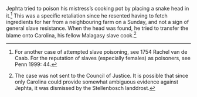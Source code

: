 Jephta tried to poison his mistress’s cooking pot by placing a snake head in it.[^1] This was a specific retaliation since he resented having to fetch ingredients for her from a neighbouring farm on a Sunday, and not a sign of general slave resistance. When the head was found, he tried to transfer the blame onto Carolina, his fellow Malagasy slave cook.[^2]

[^1]: For another case of attempted slave poisoning, see 1754 Rachel van de Caab. For the reputation of slaves (especially females) as poisoners, see Penn 1999: 44.

[^2]: The case was not sent to the Council of Justice. It is possible that since only Carolina could provide somewhat ambiguous evidence against Jephta, it was dismissed by the Stellenbosch landdrost.